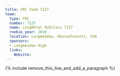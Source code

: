 ```yaml
---
title: FRC Team 7127
team:
  type: FRC
  number: 7127
  name: LongMetal Robitics 7127
  rookie_year: 2018
  location: Longmeadow, Massachusetts, USA
  sponsors:
  - Longmeadow High
  links:
    Website:
---
```


{% include remove_this_line_and_add_a_paragraph %}